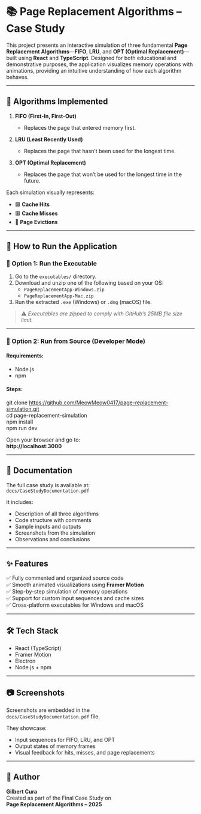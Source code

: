 # 📚 Page Replacement Algorithms – Case Study

This project presents an interactive simulation of three fundamental **Page Replacement Algorithms**—**FIFO**, **LRU**, and **OPT (Optimal Replacement)**—built using **React** and **TypeScript**. Designed for both educational and demonstrative purposes, the application visualizes memory operations with animations, providing an intuitive understanding of how each algorithm behaves.

---

## 🧠 Algorithms Implemented

1. **FIFO (First-In, First-Out)**  
   - Replaces the page that entered memory first.

2. **LRU (Least Recently Used)**  
   - Replaces the page that hasn’t been used for the longest time.

3. **OPT (Optimal Replacement)**  
   - Replaces the page that won’t be used for the longest time in the future.

Each simulation visually represents:
- 🟩 **Cache Hits**
- 🟥 **Cache Misses**
- 🔄 **Page Evictions**

---

## 🚀 How to Run the Application

### 🔹 Option 1: Run the Executable

1. Go to the `executables/` directory.
2. Download and unzip one of the following based on your OS:
   - `PageReplacementApp-Windows.zip`
   - `PageReplacementApp-Mac.zip`
3. Run the extracted `.exe` (Windows) or `.dmg` (macOS) file.

> ⚠️ *Executables are zipped to comply with GitHub’s 25MB file size limit.*

---

### 🔹 Option 2: Run from Source (Developer Mode)

#### Requirements:
- Node.js
- npm

#### Steps:

git clone https://github.com/MeowMeow0417/page-replacement-simulation.git  
cd page-replacement-simulation  
npm install  
npm run dev  

Open your browser and go to:  
**http://localhost:3000**

---

## 📄 Documentation

The full case study is available at:  
`docs/CaseStudyDocumentation.pdf`

It includes:
- Description of all three algorithms
- Code structure with comments
- Sample inputs and outputs
- Screenshots from the simulation
- Observations and conclusions

---

## ✨ Features

✅ Fully commented and organized source code  
✅ Smooth animated visualizations using **Framer Motion**  
✅ Step-by-step simulation of memory operations  
✅ Support for custom input sequences and cache sizes  
✅ Cross-platform executables for Windows and macOS  

---

## 🛠 Tech Stack

- React (TypeScript)
- Framer Motion
- Electron
- Node.js + npm

---

## 📷 Screenshots

Screenshots are embedded in the  
`docs/CaseStudyDocumentation.pdf` file.

They showcase:
- Input sequences for FIFO, LRU, and OPT
- Output states of memory frames
- Visual feedback for hits, misses, and page replacements

---

## 👤 Author

**Gilbert Cura**  
Created as part of the Final Case Study on  
**Page Replacement Algorithms – 2025**
